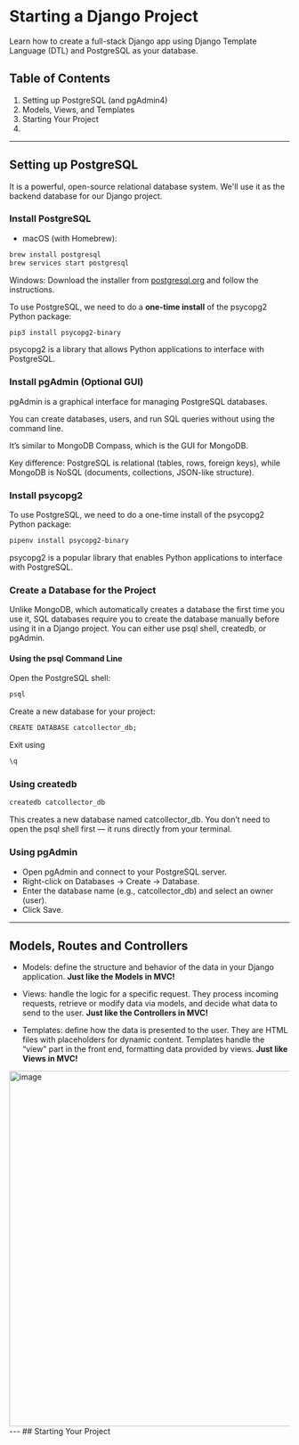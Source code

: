 # Starting a Django Project

Learn how to create a full-stack Django app using Django Template Language (DTL) and PostgreSQL as your database.

## Table of Contents
1. Setting up PostgreSQL (and pgAdmin4)
2. Models, Views, and Templates
3. Starting Your Project
4. 
--- 
## Setting up PostgreSQL
It is a powerful, open-source relational database system. We'll use it as the backend database for our Django project.

### Install PostgreSQL
- macOS (with Homebrew):
```bash
brew install postgresql
brew services start postgresql
```
Windows: Download the installer from [postgresql.org](https://www.postgresql.org/download/windows/) and follow the instructions.

To use PostgreSQL, we need to do a **one-time install** of the psycopg2 Python package:
```bash
pip3 install psycopg2-binary
```
psycopg2 is a library that allows Python applications to interface with PostgreSQL.

### Install pgAdmin (Optional GUI)

pgAdmin is a graphical interface for managing PostgreSQL databases.

You can create databases, users, and run SQL queries without using the command line.

It’s similar to MongoDB Compass, which is the GUI for MongoDB.

Key difference: PostgreSQL is relational (tables, rows, foreign keys), while MongoDB is NoSQL (documents, collections, JSON-like structure).

### Install psycopg2
To use PostgreSQL, we need to do a one-time install of the psycopg2 Python package:
```bash
pipenv install psycopg2-binary
```
psycopg2 is a popular library that enables Python applications to interface with PostgreSQL.

### Create a Database for the Project

Unlike MongoDB, which automatically creates a database the first time you use it, SQL databases require you to create the database manually before using it in a Django project. You can either use psql shell, createdb, or pgAdmin.

#### Using the psql Command Line
Open the PostgreSQL shell:
```bash
psql
```

Create a new database for your project:
```bash
CREATE DATABASE catcollector_db;
```

Exit using
```bash
\q
```

### Using createdb
```bash
createdb catcollector_db
```

This creates a new database named catcollector_db. You don’t need to open the psql shell first — it runs directly from your terminal.

### Using pgAdmin

- Open pgAdmin and connect to your PostgreSQL server.
- Right-click on Databases → Create → Database.
- Enter the database name (e.g., catcollector_db) and select an owner (user).
- Click Save.

---
## Models, Routes and Controllers

- Models: define the structure and behavior of the data in your Django application. **Just like the Models in MVC!**

- Views: handle the logic for a specific request. They process incoming requests, retrieve or modify data via models, and decide what data to send to the user. **Just like the Controllers in MVC!**

- Templates: define how the data is presented to the user. They are HTML files with placeholders for dynamic content. Templates handle the “view” part in the front end, formatting data provided by views. **Just like Views in MVC!**

<img width="1233" height="638" alt="image" src="https://github.com/user-attachments/assets/7898c0d2-fe6b-4301-8070-b0aff8d55595" />
---
## Starting Your Project
